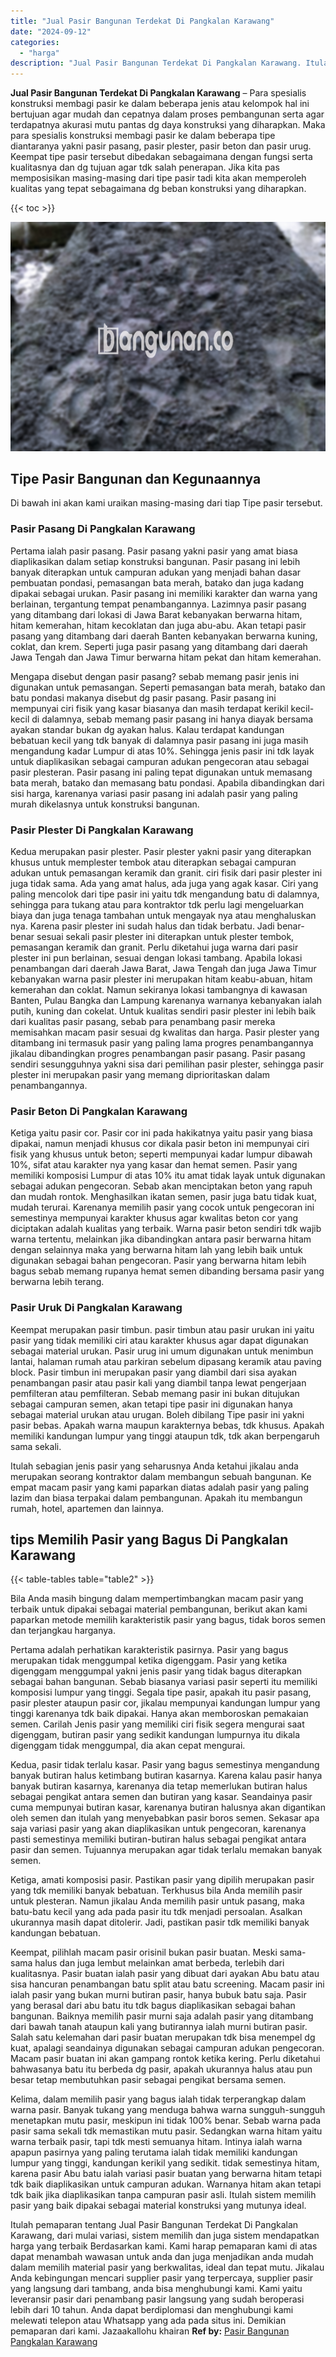 ```yaml
---
title: "Jual Pasir Bangunan Terdekat Di Pangkalan Karawang"
date: "2024-09-12"
categories: 
  - "harga"
description: "Jual Pasir Bangunan Terdekat Di Pangkalan Karawang. Itulah pemaparan tentang Jual Pasir Bangunan Terdekat Di Pangkalan Karawang, dari mulai variasi, sistem m..."
---
```


**Jual Pasir Bangunan Terdekat Di Pangkalan Karawang** – Para spesialis konstruksi membagi pasir ke dalam beberapa jenis atau kelompok hal ini bertujuan agar mudah dan cepatnya dalam proses pembangunan serta agar terdapatnya akurasi mutu pantas dg daya konstruksi yang diharapkan. Maka para spesialis konstruksi membagi pasir ke dalam beberapa tipe diantaranya yakni pasir pasang, pasir plester, pasir beton dan pasir urug. Keempat tipe pasir tersebut dibedakan sebagaimana dengan fungsi serta kualitasnya dan dg tujuan agar tdk salah penerapan. Jika kita pas memposisikan masing-masing dari tipe pasir tadi kita akan memperoleh kualitas yang tepat sebagaimana dg beban konstruksi yang diharapkan.

{{< toc >}}

![Jual Pasir Bangunan Terdekat Di Pangkalan Karawang](/images/jual-pasir-bangunan-16.png)

## Tipe Pasir Bangunan dan Kegunaannya

Di bawah ini akan kami uraikan masing-masing dari tiap Tipe pasir tersebut.

### Pasir Pasang Di Pangkalan Karawang

Pertama ialah pasir pasang. Pasir pasang yakni pasir yang amat biasa diaplikasikan dalam setiap konstruksi bangunan. Pasir pasang ini lebih banyak diterapkan untuk campuran adukan yang menjadi bahan dasar pembuatan pondasi, pemasangan bata merah, batako dan juga kadang dipakai sebagai urukan. Pasir pasang ini memiliki karakter dan warna yang berlainan, tergantung tempat penambangannya. Lazimnya pasir pasang yang ditambang dari lokasi di Jawa Barat kebanyakan berwarna hitam, hitam kemerahan, hitam kecoklatan dan juga abu-abu. Akan tetapi pasir pasang yang ditambang dari daerah Banten kebanyakan berwarna kuning, coklat, dan krem. Seperti juga pasir pasang yang ditambang dari daerah Jawa Tengah dan Jawa Timur berwarna hitam pekat dan hitam kemerahan.

Mengapa disebut dengan pasir pasang? sebab memang pasir jenis ini digunakan untuk pemasangan. Seperti pemasangan bata merah, batako dan batu pondasi makanya disebut dg pasir pasang. Pasir pasang ini mempunyai ciri fisik yang kasar biasanya dan masih terdapat kerikil kecil-kecil di dalamnya, sebab memang pasir pasang ini hanya diayak bersama ayakan standar bukan dg ayakan halus. Kalau terdapat kandungan bebatuan kecil yang tdk banyak di dalamnya pasir pasang ini juga masih mengandung kadar Lumpur di atas 10%. Sehingga jenis pasir ini tdk layak untuk diaplikasikan sebagai campuran adukan pengecoran atau sebagai pasir plesteran. Pasir pasang ini paling tepat digunakan untuk memasang bata merah, batako dan memasang batu pondasi. Apabila dibandingkan dari sisi harga, karenanya variasi pasir pasang ini adalah pasir yang paling murah dikelasnya untuk konstruksi bangunan.

### Pasir Plester Di Pangkalan Karawang

Kedua merupakan pasir plester. Pasir plester yakni pasir yang diterapkan khusus untuk memplester tembok atau diterapkan sebagai campuran adukan untuk pemasangan keramik dan granit. ciri fisik dari pasir plester ini juga tidak sama. Ada yang amat halus, ada juga yang agak kasar. Ciri yang paling mencolok dari tipe pasir ini yaitu tdk mengandung batu di dalamnya, sehingga para tukang atau para kontraktor tdk perlu lagi mengeluarkan biaya dan juga tenaga tambahan untuk mengayak nya atau menghaluskan nya. Karena pasir plester ini sudah halus dan tidak berbatu. Jadi benar-benar sesuai sekali pasir plester ini diterapkan untuk plester tembok, pemasangan keramik dan granit. Perlu diketahui juga warna dari pasir plester ini pun berlainan, sesuai dengan lokasi tambang. Apabila lokasi penambangan dari daerah Jawa Barat, Jawa Tengah dan juga Jawa Timur kebanyakan warna pasir plester ini merupakan hitam keabu-abuan, hitam kemerahan dan coklat. Namun sekiranya lokasi tambangnya di kawasan Banten, Pulau Bangka dan Lampung karenanya warnanya kebanyakan ialah putih, kuning dan cokelat. Untuk kualitas sendiri pasir plester ini lebih baik dari kualitas pasir pasang, sebab para penambang pasir mereka memisahkan macam pasir sesuai dg kwalitas dan harga. Pasir plester yang ditambang ini termasuk pasir yang paling lama progres penambangannya jikalau dibandingkan progres penambangan pasir pasang. Pasir pasang sendiri sesungguhnya yakni sisa dari pemilihan pasir plester, sehingga pasir plester ini merupakan pasir yang memang diprioritaskan dalam penambangannya.

### Pasir Beton Di Pangkalan Karawang

Ketiga yaitu pasir cor. Pasir cor ini pada hakikatnya yaitu pasir yang biasa dipakai, namun menjadi khusus cor dikala pasir beton ini mempunyai ciri fisik yang khusus untuk beton; seperti mempunyai kadar lumpur dibawah 10%, sifat atau karakter nya yang kasar dan hemat semen. Pasir yang memiliki komposisi Lumpur di atas 10% itu amat tidak layak untuk digunakan sebagai adukan pengecoran. Sebab akan menciptakan beton yang rapuh dan mudah rontok. Menghasilkan ikatan semen, pasir juga batu tidak kuat, mudah terurai. Karenanya memilih pasir yang cocok untuk pengecoran ini semestinya mempunyai karakter khusus agar kwalitas beton cor yang diciptakan adalah kualitas yang terbaik. Warna pasir beton sendiri tdk wajib warna tertentu, melainkan jika dibandingkan antara pasir berwarna hitam dengan selainnya maka yang berwarna hitam lah yang lebih baik untuk digunakan sebagai bahan pengecoran. Pasir yang berwarna hitam lebih bagus sebab memang rupanya hemat semen dibanding bersama pasir yang berwarna lebih terang.

### Pasir Uruk Di Pangkalan Karawang

Keempat merupakan pasir timbun. pasir timbun atau pasir urukan ini yaitu pasir yang tidak memiliki ciri atau karakter khusus agar dapat digunakan sebagai material urukan. Pasir urug ini umum digunakan untuk menimbun lantai, halaman rumah atau parkiran sebelum dipasang keramik atau paving block. Pasir timbun ini merupakan pasir yang diambil dari sisa ayakan penambangan pasir atau pasir kali yang diambil tanpa lewat pengerjaan pemfilteran atau pemfilteran. Sebab memang pasir ini bukan ditujukan sebagai campuran semen, akan tetapi tipe pasir ini digunakan hanya sebagai material urukan atau urugan. Boleh dibilang Tipe pasir ini yakni pasir bebas. Apakah warna maupun karakternya bebas, tdk khusus. Apakah memiliki kandungan lumpur yang tinggi ataupun tdk, tdk akan berpengaruh sama sekali.

Itulah sebagian jenis pasir yang seharusnya Anda ketahui jikalau anda merupakan seorang kontraktor dalam membangun sebuah bangunan. Ke empat macam pasir yang kami paparkan diatas adalah pasir yang paling lazim dan biasa terpakai dalam pembangunan. Apakah itu membangun rumah, hotel, apartemen dan lainnya.

## tips Memilih Pasir yang Bagus Di Pangkalan Karawang

{{< table-tables table="table2" >}}

Bila Anda masih bingung dalam mempertimbangkan macam pasir yang terbaik untuk dipakai sebagai material pembangunan, berikut akan kami paparkan metode memilih karakteristik pasir yang bagus, tidak boros semen dan terjangkau harganya.

Pertama adalah perhatikan karakteristik pasirnya. Pasir yang bagus merupakan tidak menggumpal ketika digenggam. Pasir yang ketika digenggam menggumpal yakni jenis pasir yang tidak bagus diterapkan sebagai bahan bangunan. Sebab biasanya variasi pasir seperti itu memiliki komposisi lumpur yang tinggi. Segala tipe pasir, apakah itu pasir pasang, pasir plester ataupun pasir cor, jikalau mempunyai kandungan lumpur yang tinggi karenanya tdk baik dipakai. Hanya akan memboroskan pemakaian semen. Carilah Jenis pasir yang memiliki ciri fisik segera mengurai saat digenggam, butiran pasir yang sedikit kandungan lumpurnya itu dikala digenggam tidak menggumpal, dia akan cepat mengurai.

Kedua, pasir tidak terlalu kasar. Pasir yang bagus semestinya mengandung banyak butiran halus ketimbang butiran kasarnya. Karena kalau pasir hanya banyak butiran kasarnya, karenanya dia tetap memerlukan butiran halus sebagai pengikat antara semen dan butiran yang kasar. Seandainya pasir cuma mempunyai butiran kasar, karenanya butiran halusnya akan digantikan oleh semen dan itulah yang menyebabkan pasir boros semen. Sekasar apa saja variasi pasir yang akan diaplikasikan untuk pengecoran, karenanya pasti semestinya memiliki butiran-butiran halus sebagai pengikat antara pasir dan semen. Tujuannya merupakan agar tidak terlalu memakan banyak semen.

Ketiga, amati komposisi pasir. Pastikan pasir yang dipilih merupakan pasir yang tdk memiliki banyak bebatuan. Terkhusus bila Anda memilih pasir untuk plesteran. Namun jikalau Anda memilih pasir untuk pasang, maka batu-batu kecil yang ada pada pasir itu tdk menjadi persoalan. Asalkan ukurannya masih dapat ditolerir. Jadi, pastikan pasir tdk memiliki banyak kandungan bebatuan.

Keempat, pilihlah macam pasir orisinil bukan pasir buatan. Meski sama-sama halus dan juga lembut melainkan amat berbeda, terlebih dari kualitasnya. Pasir buatan ialah pasir yang dibuat dari ayakan Abu batu atau sisa hancuran penambangan batu split atau batu screening. Macam pasir ini ialah pasir yang bukan murni butiran pasir, hanya bubuk batu saja. Pasir yang berasal dari abu batu itu tdk bagus diaplikasikan sebagai bahan bangunan. Baiknya memilih pasir murni saja adalah pasir yang ditambang dari bawah tanah ataupun kali yang butirannya ialah murni butiran pasir. Salah satu kelemahan dari pasir buatan merupakan tdk bisa menempel dg kuat, apalagi seandainya digunakan sebagai campuran adukan pengecoran. Macam pasir buatan ini akan gampang rontok ketika kering. Perlu diketahui bahwasanya batu itu berbeda dg pasir, apakah ukurannya halus atau pun besar tetap membutuhkan pasir sebagai pengikat bersama semen.

Kelima, dalam memilih pasir yang bagus ialah tidak terperangkap dalam warna pasir. Banyak tukang yang menduga bahwa warna sungguh-sungguh menetapkan mutu pasir, meskipun ini tidak 100% benar. Sebab warna pada pasir sama sekali tdk memastikan mutu pasir. Sedangkan warna hitam yaitu warna terbaik pasir, tapi tdk mesti semuanya hitam. Intinya ialah warna apapun pasirnya yang paling terutama ialah tidak memiliki kandungan lumpur yang tinggi, kandungan kerikil yang sedikit. tidak semestinya hitam, karena pasir Abu batu ialah variasi pasir buatan yang berwarna hitam tetapi tdk baik diaplikasikan untuk campuran adukan. Warnanya hitam akan tetapi tdk baik jika diaplikasikan tanpa campuran pasir asli. Itulah sistem memilih pasir yang baik dipakai sebagai material konstruksi yang mutunya ideal.

Itulah pemaparan tentang Jual Pasir Bangunan Terdekat Di Pangkalan Karawang, dari mulai variasi, sistem memilih dan juga sistem mendapatkan harga yang terbaik Berdasarkan kami. Kami harap pemaparan kami di atas dapat menambah wawasan untuk anda dan juga menjadikan anda mudah dalam memilih material pasir yang berkwalitas, ideal dan tepat mutu. Jikalau Anda kebingungan mencari supplier pasir yang terpercaya, supplier pasir yang langsung dari tambang, anda bisa menghubungi kami. Kami yaitu leveransir pasir dari penambang pasir langsung yang sudah beroperasi lebih dari 10 tahun. Anda dapat berdiplomasi dan menghubungi kami melewati telepon atau Whatsapp yang ada pada situs ini. Demikian pemaparan dari kami. Jazaakallohu khairan
**Ref by:** [Pasir Bangunan Pangkalan Karawang](https://id.wikipedia.org/wiki/Pasir)
